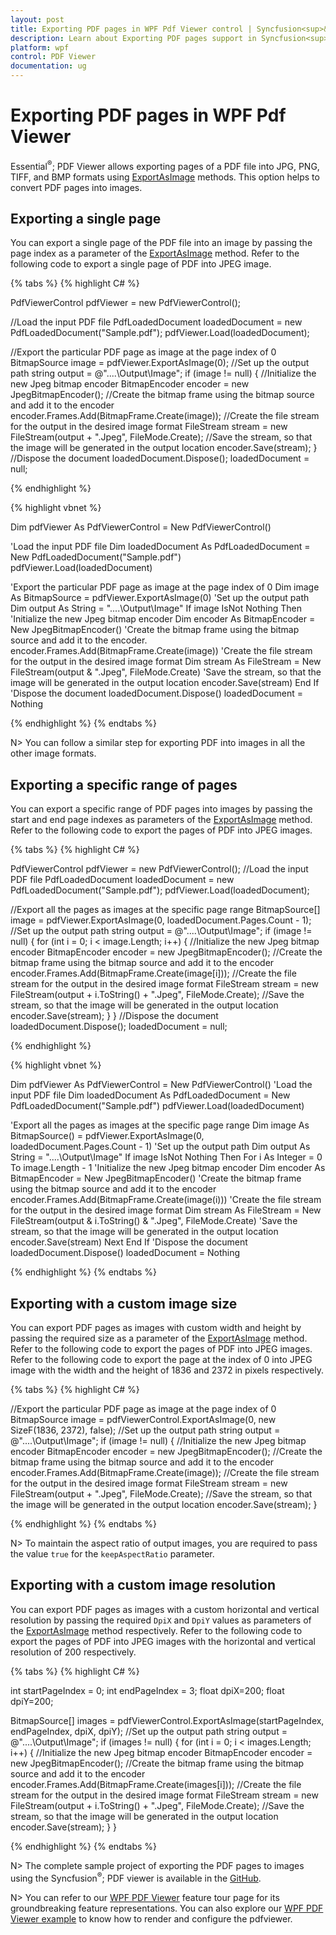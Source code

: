 ```yaml
---
layout: post
title: Exporting PDF pages in WPF Pdf Viewer control | Syncfusion<sup>&reg;</sup>;
description: Learn about Exporting PDF pages support in Syncfusion<sup>&reg;</sup>; WPF Pdf Viewer control, its elements and more.
platform: wpf
control: PDF Viewer
documentation: ug
---
```


# Exporting PDF pages in WPF Pdf Viewer

Essential<sup>&reg;</sup>; PDF Viewer allows exporting pages of a PDF file into JPG, PNG, TIFF, and BMP formats using [ExportAsImage](https://help.syncfusion.com/cr/wpf/Syncfusion.Windows.PdfViewer.PdfViewerControl.html#Syncfusion_Windows_PdfViewer_PdfViewerControl_ExportAsImage_System_Int32_) methods. This option helps to convert PDF pages into images.

## Exporting a single page

You can export a single page of the PDF file into an image by passing the page index as a parameter of the [ExportAsImage](https://help.syncfusion.com/cr/wpf/Syncfusion.Windows.PdfViewer.PdfViewerControl.html#Syncfusion_Windows_PdfViewer_PdfViewerControl_ExportAsImage_System_Int32_) method. Refer to the following code to export a single page of PDF into JPEG image.

{% tabs %}
{% highlight C# %}

PdfViewerControl pdfViewer = new PdfViewerControl();

//Load the input PDF file
PdfLoadedDocument loadedDocument = new PdfLoadedDocument("Sample.pdf");
pdfViewer.Load(loadedDocument);

//Export the particular PDF page as image at the page index of 0
BitmapSource image = pdfViewer.ExportAsImage(0);
//Set up the output path
string output = @"..\..\Output\Image";
if (image != null)
{
	//Initialize the new Jpeg bitmap encoder
	BitmapEncoder encoder = new JpegBitmapEncoder();
	//Create the bitmap frame using the bitmap source and add it to the encoder
	encoder.Frames.Add(BitmapFrame.Create(image));
	//Create the file stream for the output in the desired image format
	FileStream stream = new FileStream(output + ".Jpeg", FileMode.Create);
	//Save the stream, so that the image will be generated in the output location
	encoder.Save(stream);
}
//Dispose the document
loadedDocument.Dispose();
loadedDocument = null;

{% endhighlight %}

{% highlight vbnet %}

Dim pdfViewer As PdfViewerControl = New PdfViewerControl()

'Load the input PDF file
Dim loadedDocument As PdfLoadedDocument = New PdfLoadedDocument("Sample.pdf")
pdfViewer.Load(loadedDocument)

'Export the particular PDF page as image at the page index of 0
Dim image As BitmapSource = pdfViewer.ExportAsImage(0)
'Set up the output path
Dim output As String = "..\..\Output\Image"
If image IsNot Nothing Then
	'Initialize the new Jpeg bitmap encoder
	Dim encoder As BitmapEncoder = New JpegBitmapEncoder()
	'Create the bitmap frame using the bitmap source and add it to the encoder.
	encoder.Frames.Add(BitmapFrame.Create(image))
	'Create the file stream for the output in the desired image format
	Dim stream As FileStream = New FileStream(output & ".Jpeg", FileMode.Create)
	'Save the stream, so that the image will be generated in the output location
	encoder.Save(stream)
End If
'Dispose the document
loadedDocument.Dispose()
loadedDocument = Nothing

{% endhighlight %}
{% endtabs %}

N> You can follow a similar step for exporting PDF into images in all the other image formats.

## Exporting a specific range of pages

You can export a specific range of PDF pages into images by passing the start and end page indexes as parameters of the [ExportAsImage](https://help.syncfusion.com/cr/wpf/Syncfusion.Windows.PdfViewer.PdfViewerControl.html#Syncfusion_Windows_PdfViewer_PdfViewerControl_ExportAsImage_System_Int32_System_Int32_) method. Refer to the following code to export the pages of PDF into JPEG images.

{% tabs %}
{% highlight C# %}

PdfViewerControl pdfViewer = new PdfViewerControl();
//Load the input PDF file
PdfLoadedDocument loadedDocument = new PdfLoadedDocument("Sample.pdf");
pdfViewer.Load(loadedDocument);

//Export all the pages as images at the specific page range
BitmapSource[] image = pdfViewer.ExportAsImage(0, loadedDocument.Pages.Count - 1);
//Set up the output path
string output = @"..\..\Output\Image";
if (image != null)
{
	for (int i = 0; i < image.Length; i++)
	{
		//Initialize the new Jpeg bitmap encoder
		BitmapEncoder encoder = new JpegBitmapEncoder();
		//Create the bitmap frame using the bitmap source and add it to the encoder
		encoder.Frames.Add(BitmapFrame.Create(image[i]));
		//Create the file stream for the output in the desired image format
		FileStream stream = new FileStream(output + i.ToString() + ".Jpeg", FileMode.Create);
		//Save the stream, so that the image will be generated in the output location
		encoder.Save(stream);
	}
}
//Dispose the document
loadedDocument.Dispose();
loadedDocument = null;

{% endhighlight %}

{% highlight vbnet %}

Dim pdfViewer As PdfViewerControl = New PdfViewerControl()
'Load the input PDF file
Dim loadedDocument As PdfLoadedDocument = New PdfLoadedDocument("Sample.pdf")
pdfViewer.Load(loadedDocument)

'Export all the pages as images at the specific page range
Dim image As BitmapSource() = pdfViewer.ExportAsImage(0, loadedDocument.Pages.Count - 1)
'Set up the output path
Dim output As String = "..\..\Output\Image"
If image IsNot Nothing Then
	For i As Integer = 0 To image.Length - 1
		'Initialize the new Jpeg bitmap encoder
		Dim encoder As BitmapEncoder = New JpegBitmapEncoder()
		'Create the bitmap frame using the bitmap source and add it to the encoder
		encoder.Frames.Add(BitmapFrame.Create(image(i)))
		'Create the file stream for the output in the desired image format
		Dim stream As FileStream = New FileStream(output & i.ToString() & ".Jpeg", FileMode.Create)
		'Save the stream, so that the image will be generated in the output location
		encoder.Save(stream)
	Next
End If
'Dispose the document
loadedDocument.Dispose()
loadedDocument = Nothing

{% endhighlight %}
{% endtabs %}

## Exporting with a custom image size

You can export PDF pages as images with custom width and height by passing the required size as a parameter of the [ExportAsImage](https://help.syncfusion.com/cr/wpf/Syncfusion.Windows.PdfViewer.PdfViewerControl.html#Syncfusion_Windows_PdfViewer_PdfViewerControl_ExportAsImage_System_Int32_System_Drawing_SizeF_System_Boolean_) method. Refer to the following code to export the pages of PDF into JPEG images. Refer to the following code to export the page at the index of 0 into JPEG image with the width and the height of 1836 and 2372 in pixels respectively.

{% tabs %}
{% highlight C# %}

//Export the particular PDF page as image at the page index of 0
BitmapSource image = pdfViewerControl.ExportAsImage(0, new SizeF(1836, 2372), false);
//Set up the output path
string output = @"..\..\Output\Image";
if (image != null)
{
	//Initialize the new Jpeg bitmap encoder
	BitmapEncoder encoder = new JpegBitmapEncoder();
	//Create the bitmap frame using the bitmap source and add it to the encoder
	encoder.Frames.Add(BitmapFrame.Create(image));
	//Create the file stream for the output in the desired image format
	FileStream stream = new FileStream(output + ".Jpeg", FileMode.Create);
	//Save the stream, so that the image will be generated in the output location
	encoder.Save(stream);
}

{% endhighlight %}
{% endtabs %}

N> To maintain the aspect ratio of output images, you are required to pass the value `true` for the `keepAspectRatio` parameter.

## Exporting with a custom image resolution

You can export PDF pages as images with a custom horizontal and vertical resolution by passing the required `DpiX` and `DpiY` values as parameters of the [ExportAsImage](https://help.syncfusion.com/cr/wpf/Syncfusion.Windows.PdfViewer.PdfViewerControl.html#Syncfusion_Windows_PdfViewer_PdfViewerControl_ExportAsImage_System_Int32_System_Int32_System_Single_System_Single_) method respectively. Refer to the following code to export the pages of PDF into JPEG images with the horizontal and vertical resolution of 200 respectively.

{% tabs %}
{% highlight C# %}

int startPageIndex = 0;
int endPageIndex = 3;
float dpiX=200;
float dpiY=200;

BitmapSource[] images = pdfViewerControl.ExportAsImage(startPageIndex, endPageIndex, dpiX, dpiY);
//Set up the output path
string output = @"..\..\Output\Image";
if (images != null)
{
	for (int i = 0; i < images.Length; i++)
	{
		//Initialize the new Jpeg bitmap encoder
		BitmapEncoder encoder = new JpegBitmapEncoder();
		//Create the bitmap frame using the bitmap source and add it to the encoder
		encoder.Frames.Add(BitmapFrame.Create(images[i]));
		//Create the file stream for the output in the desired image format
		FileStream stream = new FileStream(output + i.ToString() + ".Jpeg", FileMode.Create);
		//Save the stream, so that the image will be generated in the output location
		encoder.Save(stream);
	}
}

{% endhighlight %}
{% endtabs %}

N> The complete sample project of exporting the PDF pages to images using the Syncfusion<sup>&reg;</sup>; PDF viewer is available in the [GitHub](https://github.com/SyncfusionExamples/WPF-PDFViewer-Examples/tree/master/Export/PDFToImage).


N> You can refer to our [WPF PDF Viewer](https://www.syncfusion.com/wpf-controls/pdf-viewer) feature tour page for its groundbreaking feature representations. You can also explore our [WPF PDF Viewer example](https://github.com/syncfusion/wpf-demos) to know how to render and configure the pdfviewer.
